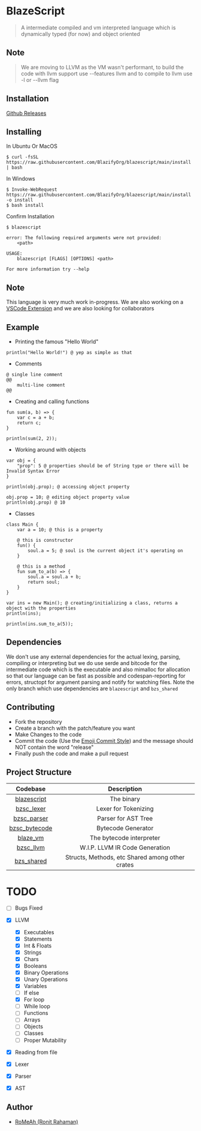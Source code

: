# BlazeScript

> A intermediate compiled and vm interpreted language which is dynamically typed (for now) and object oriented

## Note
> We are moving to LLVM as the VM wasn't performant, to build the code with llvm support use --features llvm and to compile to llvm use -l or --llvm flag

## Installation

[Github Releases](https://github.com/BlazifyOrg/blazescript/releases)

## Installing

In Ubuntu Or MacOS

```shell
$ curl -fsSL https://raw.githubusercontent.com/BlazifyOrg/blazescript/main/install | bash
```

In Windows

```shell
$ Invoke-WebRequest https://raw.githubusercontent.com/BlazifyOrg/blazescript/main/install -o install
$ bash install
```

Confirm Installation

```shell
$ blazescript
```

```
error: The following required arguments were not provided:
    <path>

USAGE:
    blazescript [FLAGS] [OPTIONS] <path>

For more information try --help
```

## Note

This language is very much work in-progress. We are also working on a [VSCode Extension](https://github.com/BlazifyOrg/blazescript-vscode) and we are also looking for collaborators

## Example

- Printing the famous "Hello World"

```bzs
println("Hello World!") @ yep as simple as that
```

- Comments

```bzs
@ single line comment
@@
	multi-line comment
@@
```

- Creating and calling functions

```bzs
fun sum(a, b) => {
    var c = a + b;
    return c;
}

println(sum(2, 2));
```

- Working around with objects

```bzs
var obj = {
    "prop": 5 @ properties should be of String type or there will be Invalid Syntax Error
}

println(obj.prop); @ accessing object property

obj.prop = 10; @ editing object property value
println(obj.prop) @ 10
```

- Classes

```bzs
class Main {
    var a = 10; @ this is a property

    @ this is constructor
    fun() {
        soul.a = 5; @ soul is the current object it's operating on
    }

    @ this is a method
    fun sum_to_a(b) => {
        soul.a = soul.a + b;
        return soul;
    }
}

var ins = new Main(); @ creating/initializing a class, returns a object with the properties
println(ins);

println(ins.sum_to_a(5));
```

## Dependencies

We don't use any external dependencies for the actual lexing, parsing, compiling or interpreting but we do use serde and bitcode for the intermediate code which is the executable and also mimalloc for allocation so that our language can be fast as possible and codespan-reporting for errors, structopt for argument parsing and notify for watching files. Note the only branch which use dependencies are `blazescript` and `bzs_shared`

## Contributing

- Fork the repository
- Create a branch with the patch/feature you want
- Make Changes to the code
- Commit the code (Use the [Emoji Commit Style](https://gist.github.com/RoMeAh/29cb5008266ab14ace12ac865bfe0538)) and the message should NOT contain the word "release"
- Finally push the code and make a pull request

## Project Structure

|               Codebase                |                   Description                   |
| :-----------------------------------: | :---------------------------------------------: |
|   [blazescript](crates/blazescript)   |                   The binary                    |
|    [bzsc_lexer](crates/bzsc_lexer)    |              Lexer for Tokenizing               |
|   [bzsc_parser](crates/bzsc_parser)   |               Parser for AST Tree               |
| [bzsc_bytecode](crates/bzsc_bytecode) |               Bytecode Generator                |
|      [blaze_vm](crates/blaze_vm)      |            The bytecode interpreter             |
|     [bzsc_llvm](crates/blaze_vm)      |         W.I.P. LLVM IR Code Generation          |
|    [bzs_shared](crates/bzs_shared)    | Structs, Methods, etc Shared among other crates |

# TODO

- [ ] Bugs Fixed
- [x] LLVM

  - [x] Executables
  - [x] Statements
  - [x] Int & Floats
  - [x] Strings
  - [x] Chars
  - [x] Booleans
  - [x] Binary Operations
  - [x] Unary Operations
  - [x] Variables
  - [ ] If else
  - [x] For loop
  - [ ] While loop
  - [ ] Functions
  - [ ] Arrays
  - [ ] Objects
  - [ ] Classes
  - [ ] Proper Mutability

- [x] Reading from file
- [x] Lexer
- [x] Parser
- [x] AST

## Author

- [RoMeAh (Ronit Rahaman)](https://www.romeah.me)
